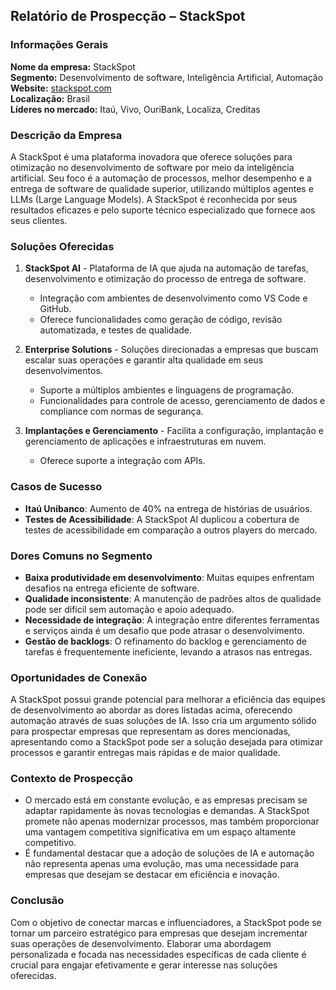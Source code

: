 ## Relatório de Prospecção – StackSpot

### Informações Gerais
**Nome da empresa:** StackSpot  
**Segmento:** Desenvolvimento de software, Inteligência Artificial, Automação  
**Website:** [stackspot.com](https://stackspot.com)  
**Localização:** Brasil  
**Líderes no mercado:** Itaú, Vivo, OuriBank, Localiza, Creditas  

### Descrição da Empresa
A StackSpot é uma plataforma inovadora que oferece soluções para otimização no desenvolvimento de software por meio da inteligência artificial. Seu foco é a automação de processos, melhor desempenho e a entrega de software de qualidade superior, utilizando múltiplos agentes e LLMs (Large Language Models). A StackSpot é reconhecida por seus resultados eficazes e pelo suporte técnico especializado que fornece aos seus clientes.

### Soluções Oferecidas
1. **StackSpot AI** - Plataforma de IA que ajuda na automação de tarefas, desenvolvimento e otimização do processo de entrega de software.
   - Integração com ambientes de desenvolvimento como VS Code e GitHub.
   - Oferece funcionalidades como geração de código, revisão automatizada, e testes de qualidade.

2. **Enterprise Solutions** - Soluções direcionadas a empresas que buscam escalar suas operações e garantir alta qualidade em seus desenvolvimentos.
   - Suporte a múltiplos ambientes e linguagens de programação.
   - Funcionalidades para controle de acesso, gerenciamento de dados e compliance com normas de segurança.

3. **Implantações e Gerenciamento** - Facilita a configuração, implantação e gerenciamento de aplicações e infraestruturas em nuvem.
   - Oferece suporte a integração com APIs.

### Casos de Sucesso

- **Itaú Unibanco**: Aumento de 40% na entrega de histórias de usuários.
- **Testes de Acessibilidade**: A StackSpot AI duplicou a cobertura de testes de acessibilidade em comparação a outros players do mercado.
  
### Dores Comuns no Segmento
- **Baixa produtividade em desenvolvimento**: Muitas equipes enfrentam desafios na entrega eficiente de software.
- **Qualidade inconsistente**: A manutenção de padrões altos de qualidade pode ser difícil sem automação e apoio adequado.
- **Necessidade de integração**: A integração entre diferentes ferramentas e serviços ainda é um desafio que pode atrasar o desenvolvimento.
- **Gestão de backlogs**: O refinamento do backlog e gerenciamento de tarefas é frequentemente ineficiente, levando a atrasos nas entregas.
  
### Oportunidades de Conexão
A StackSpot possui grande potencial para melhorar a eficiência das equipes de desenvolvimento ao abordar as dores listadas acima, oferecendo automação através de suas soluções de IA. Isso cria um argumento sólido para prospectar empresas que representam as dores mencionadas, apresentando como a StackSpot pode ser a solução desejada para otimizar processos e garantir entregas mais rápidas e de maior qualidade.

### Contexto de Prospecção
- O mercado está em constante evolução, e as empresas precisam se adaptar rapidamente às novas tecnologias e demandas. A StackSpot promete não apenas modernizar processos, mas também proporcionar uma vantagem competitiva significativa em um espaço altamente competitivo.
- É fundamental destacar que a adoção de soluções de IA e automação não representa apenas uma evolução, mas uma necessidade para empresas que desejam se destacar em eficiência e inovação.

### Conclusão
Com o objetivo de conectar marcas e influenciadores, a StackSpot pode se tornar um parceiro estratégico para empresas que desejam incrementar suas operações de desenvolvimento. Elaborar uma abordagem personalizada e focada nas necessidades específicas de cada cliente é crucial para engajar efetivamente e gerar interesse nas soluções oferecidas.
